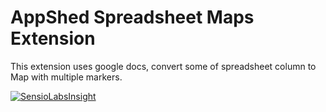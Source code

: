 # AppShed Spreadsheet Maps Extension

This extension uses google docs, convert some of spreadsheet column to Map with multiple markers.

[![SensioLabsInsight](https://insight.sensiolabs.com/projects/66f5cfee-427d-4c30-b453-023194ca7dda/mini.png)](https://insight.sensiolabs.com/projects/66f5cfee-427d-4c30-b453-023194ca7dda)
